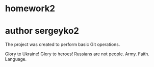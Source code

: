 # homework2

# author sergeyko2

The project was created to perform basic Git operations.

Glory to Ukraine! Glory to heroes! Russians are not people.
Army. Faith. Language.